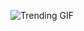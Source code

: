 ![Trending GIF](https://media4.giphy.com/media/fryY00CO4xCz4uJuDQ/giphy.gif?cid=8bb2177217zm1myitec2rjo3he8fkdm1r8l3vk44r6qqbrxq&ep=v1_gifs_search&rid=giphy.gif&ct=g)
